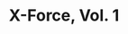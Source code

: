 ---
title: "X-Force, Vol. 1"
issue: 1C-1
issue_nr: 1
full_title: A Force To Be Reckoned With
subtitle: ""
story_arc: ""
crossover: ""
variant: ""
publisher: Marvel Comics
creators: 
  - Fabian Nicieza
  - Rob Liefeld
release_date: Aug 1991
release_year: 1991
genre:
  - Adventure
  - Super-Heroes
format: Comic
pages: 32
signed_by: ""
price: 1.5
---